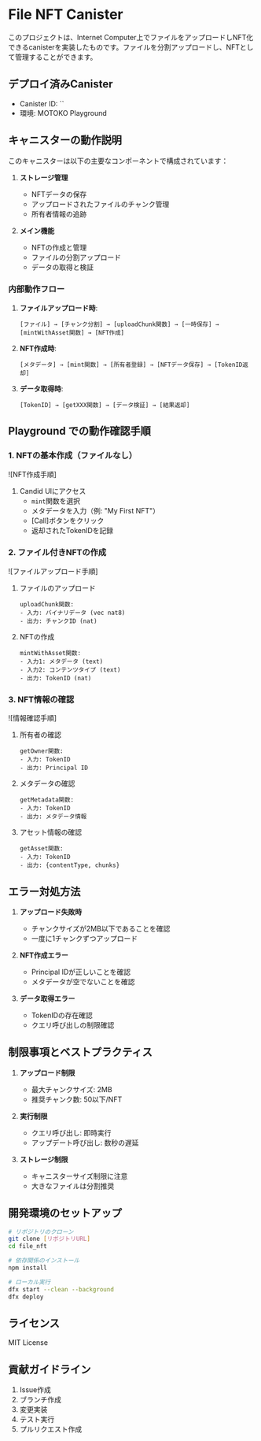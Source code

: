 # File NFT Canister

このプロジェクトは、Internet Computer上でファイルをアップロードしNFT化できるcanisterを実装したものです。ファイルを分割アップロードし、NFTとして管理することができます。

## デプロイ済みCanister

- Canister ID: ``
- 環境: MOTOKO Playground

## キャニスターの動作説明

このキャニスターは以下の主要なコンポーネントで構成されています：

1. **ストレージ管理**
   - NFTデータの保存
   - アップロードされたファイルのチャンク管理
   - 所有者情報の追跡

2. **メイン機能**
   - NFTの作成と管理
   - ファイルの分割アップロード
   - データの取得と検証

### 内部動作フロー

1. **ファイルアップロード時**:
   ```
   [ファイル] → [チャンク分割] → [uploadChunk関数] → [一時保存] → [mintWithAsset関数] → [NFT作成]
   ```

2. **NFT作成時**:
   ```
   [メタデータ] → [mint関数] → [所有者登録] → [NFTデータ保存] → [TokenID返却]
   ```

3. **データ取得時**:
   ```
   [TokenID] → [getXXX関数] → [データ検証] → [結果返却]
   ```

## Playground での動作確認手順

### 1. NFTの基本作成（ファイルなし）

![NFT作成手順]

1. Candid UIにアクセス
   - `mint`関数を選択
   - メタデータを入力（例: "My First NFT"）
   - [Call]ボタンをクリック
   - 返却されたTokenIDを記録

### 2. ファイル付きNFTの作成

![ファイルアップロード手順]

1. ファイルのアップロード
   ```
   uploadChunk関数:
   - 入力: バイナリデータ (vec nat8)
   - 出力: チャンクID (nat)
   ```

2. NFTの作成
   ```
   mintWithAsset関数:
   - 入力1: メタデータ (text)
   - 入力2: コンテンツタイプ (text)
   - 出力: TokenID (nat)
   ```

### 3. NFT情報の確認

![情報確認手順]

1. 所有者の確認
   ```
   getOwner関数:
   - 入力: TokenID
   - 出力: Principal ID
   ```

2. メタデータの確認
   ```
   getMetadata関数:
   - 入力: TokenID
   - 出力: メタデータ情報
   ```

3. アセット情報の確認
   ```
   getAsset関数:
   - 入力: TokenID
   - 出力: {contentType, chunks}
   ```

## エラー対処方法

1. **アップロード失敗時**
   - チャンクサイズが2MB以下であることを確認
   - 一度に1チャンクずつアップロード

2. **NFT作成エラー**
   - Principal IDが正しいことを確認
   - メタデータが空でないことを確認

3. **データ取得エラー**
   - TokenIDの存在確認
   - クエリ呼び出しの制限確認

## 制限事項とベストプラクティス

1. **アップロード制限**
   - 最大チャンクサイズ: 2MB
   - 推奨チャンク数: 50以下/NFT

2. **実行制限**
   - クエリ呼び出し: 即時実行
   - アップデート呼び出し: 数秒の遅延

3. **ストレージ制限**
   - キャニスターサイズ制限に注意
   - 大きなファイルは分割推奨

## 開発環境のセットアップ

```bash
# リポジトリのクローン
git clone [リポジトリURL]
cd file_nft

# 依存関係のインストール
npm install

# ローカル実行
dfx start --clean --background
dfx deploy
```

## ライセンス

MIT License

## 貢献ガイドライン

1. Issue作成
2. ブランチ作成
3. 変更実装
4. テスト実行
5. プルリクエスト作成
